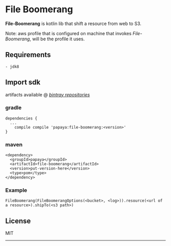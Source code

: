# File Boomerang

**File-Boomerang** is kotlin lib that shift a resource from web to S3.

Note: aws profile that is configured on machine that invokes _File-Boomerang_, will be the profile it uses. 

## Requirements

```
- jdk8
```

## Import sdk

artifacts available @ [*bintray repositories*](https://bintray.com/papaya/file-boomerang/file-boomerang)

### gradle
```
dependencies {
  ...
    compile compile 'papaya:file-boomerang:<version>'
}
```

### maven
```
<dependency>
  <groupId>papaya</groupId>
  <artifactId>file-boomerang</artifactId>
  <version>put-version-here</version>
  <type>pom</type>
</dependency>
```

### Example
```
FileBoomerang(FileBoomerangOptions(<bucket>, <log>)).resource(<url of a resource>).shipTo(<s3 path>)
```

## License
MIT

-----
